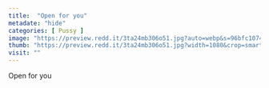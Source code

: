 ```yaml
---
title:  "Open for you"
metadate: "hide"
categories: [ Pussy ]
image: "https://preview.redd.it/3ta24mb306o51.jpg?auto=webp&s=96bfc107430fe1a48814436ca54bbc3ce008a01b"
thumb: "https://preview.redd.it/3ta24mb306o51.jpg?width=1080&crop=smart&auto=webp&s=2a12f21f15b67f8fb73b2fa28398303e5d031c74"
visit: ""
---
```

Open for you
